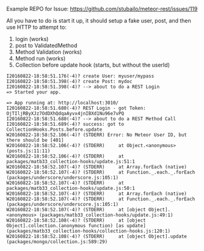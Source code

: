 Example REPO for Issue: https://github.com/stubailo/meteor-rest/issues/119

All you have to do is start it up,
it should setup a fake user, post,
and then use HTTP to attempt to:

1. login (works)
2. post to ValidatedMethod
 1. Method Validation (works)
 2. Method run (works)
 3. Collection before update hook (starts, but without the userId)

```
I20160822-18:58:51.176(-4)? create User: myuser/mypass
I20160822-18:58:51.398(-4)? create Post: mydoc
I20160822-18:58:51.398(-4)? --> about to do a REST Login
=> Started your app.

=> App running at: http://localhost:3010/
I20160822-18:58:51.680(-4)? REST Login - got Token: OjTIljRByXJz7OdDXhQdqaAyvx4jnIBXd1Nu96e7vPQ
I20160822-18:58:51.680(-4)? --> about to do a REST Method Call
I20160822-18:58:51.689(-4)? success: got to CollectionHooks.Posts.before.update
W20160822-18:58:52.106(-4)? (STDERR) Error: No Meteor User ID, but there should be [401]
W20160822-18:58:52.106(-4)? (STDERR)     at Object.<anonymous> (posts.js:11:11)
W20160822-18:58:52.106(-4)? (STDERR)     at packages/matb33_collection-hooks/update.js:51:1
W20160822-18:58:52.107(-4)? (STDERR)     at Array.forEach (native)
W20160822-18:58:52.107(-4)? (STDERR)     at Function._.each._.forEach (packages/underscore/underscore.js:105:1)
W20160822-18:58:52.107(-4)? (STDERR)     at packages/matb33_collection-hooks/update.js:50:1
W20160822-18:58:52.107(-4)? (STDERR)     at Array.forEach (native)
W20160822-18:58:52.107(-4)? (STDERR)     at Function._.each._.forEach (packages/underscore/underscore.js:105:1)
W20160822-18:58:52.107(-4)? (STDERR)     at [object Object].<anonymous> (packages/matb33_collection-hooks/update.js:49:1)
W20160822-18:58:52.108(-4)? (STDERR)     at [object Object].collection.(anonymous function) [as update] (packages/matb33_collection-hooks/collection-hooks.js:120:1)
W20160822-18:58:52.108(-4)? (STDERR)     at [object Object].update (packages/mongo/collection.js:589:29)
```
